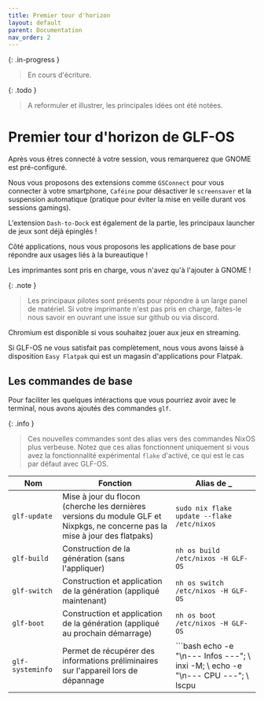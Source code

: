 ```yaml
---
title: Premier tour d'horizon
layout: default
parent: Documentation
nav_order: 2
---
```


{: .in-progress }
> En cours d'écriture.

{: .todo }
> A reformuler et illustrer, les principales idées ont été notées.

# Premier tour d'horizon de GLF-OS

Après vous êtres connecté à votre session, vous remarquerez que GNOME est pré-configuré. 

Nous vous proposons des extensions comme `GSConnect` pour vous connecter à votre smartphone, `Caféine` pour désactiver le `screensaver` et la suspension automatique (pratique pour éviter la mise en veille durant vos sessions gamings). 

L'extension `Dash-to-Dock` est également de la partie, les principaux launcher de jeux sont déjà épinglés !

Côté applications, nous vous proposons les applications de base pour répondre aux usages liés à la bureautique !

Les imprimantes sont pris en charge, vous n'avez qu'à l'ajouter à GNOME ! 

{: .note }
> Les principaux pilotes sont présents pour répondre à un large panel de matériel. 
> Si votre imprimante n'est pas pris en charge, faites-le nous savoir en ouvrant une issue sur github ou via discord. 

Chromium est disponible si vous souhaitez jouer aux jeux en streaming.

Si GLF-OS ne vous satisfait pas complètement, nous vous avons laissé à disposition `Easy Flatpak` qui est un magasin d'applications pour Flatpak. 

## Les commandes de base 

Pour faciliter les quelques intéractions que vous pourriez avoir avec le terminal, nous avons ajoutés des commandes `glf`. 

{: .info }
> Ces nouvelles commandes sont des alias vers des commandes NixOS plus verbeuse.
> Notez que ces alias fonctionnent uniquement si vous avez la fonctionnalité expérimental `flake` d'activé, ce qui est le cas par défaut avec GLF-OS.

| Nom             | Fonction                                                         | Alias de _                                                                                                           |
|------------------|------------------------------------------------------------------|---------------------------------------------------------------------------------------------------------------------|
| `glf-update`    | Mise à jour du flocon (cherche les dernières versions du module GLF et Nixpkgs, ne concerne pas la mise à jour des flatpaks) | `sudo nix flake update --flake /etc/nixos`                                                                          |
| `glf-build`     | Construction de la génération (sans l'appliquer)                | `nh os build /etc/nixos -H GLF-OS`                                                                                  |
| `glf-switch`    | Construction et application de la génération (appliqué maintenant) | `nh os switch /etc/nixos -H GLF-OS`                                                                                 |
| `glf-boot`      | Construction et application de la génération (appliqué au prochain démarrage) | `nh os boot /etc/nixos -H GLF-OS`                                                                                   |
| `glf-systeminfo`| Permet de récupérer des informations préliminaires sur l'appareil lors de dépannage | ```bash echo -e "\n--- Infos ---"; \ inxi -M; \ echo -e "\n--- CPU ---"; \ lscpu | grep -E "(Architecture|CPU op-mode|Vendor ID|Model name|Mode\(s\) opératoire\(s\) des processeurs|Identifiant constructeur|Nom de modèle)" | awk "{print \$0}"; \ echo -e "\n--- GPU ---"; \ lspci | grep -E "VGA|3D"; \ echo -e "\n--- Disque ---"; \ df -h; \ echo -e "\n--- RAM ---"; \ free -h``` |







